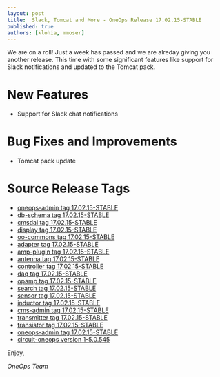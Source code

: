 ```yaml
---
layout: post
title:  Slack, Tomcat and More - OneOps Release 17.02.15-STABLE
published: true
authors: [klohia, mmoser]
---
```


We are on a roll! Just a week has passed and we are alreday giving you another release. This time with some significant
features like support for Slack notifications and updated to the Tomcat pack.


<!--more-->

# New Features

* Support for Slack chat notifications



# Bug Fixes and Improvements

* Tomcat pack update


# Source Release Tags

- [oneops-admin tag 17.02.15-STABLE](https://github.com/oneops/oneops-admin/tree/17.02.15-STABLE)
- [db-schema tag 17.02.15-STABLE](https://github.com/oneops/db-schema/tree/17.02.15-STABLE)
- [cmsdal tag 17.02.15-STABLE](https://github.com/oneops/cmsdal/tree/17.02.15-STABLE)
- [display tag 17.02.15-STABLE](https://github.com/oneops/display/tree/17.02.15-STABLE)
- [oo-commons tag 17.02.15-STABLE](https://github.com/oneops/oo-commons/tree/17.02.15-STABLE)
- [adapter tag 17.02.15-STABLE](https://github.com/oneops/adapter/tree/17.02.15-STABLE)
- [amp-plugin tag 17.02.15-STABLE](https://github.com/oneops/amq-plugin/tree/17.02.15-STABLE)
- [antenna tag 17.02.15-STABLE](https://github.com/oneops/antenna/tree/17.02.15-STABLE)
- [controller tag 17.02.15-STABLE](https://github.com/oneops/controller/tree/17.02.15-STABLE)
- [daq tag 17.02.15-STABLE](https://github.com/oneops/daq/tree/17.02.15-STABLE)
- [opamp tag 17.02.15-STABLE](https://github.com/oneops/opamp/tree/17.02.15-STABLE)
- [search tag 17.02.15-STABLE](https://github.com/oneops/search/tree/17.02.15-STABLE)
- [sensor tag 17.02.15-STABLE](https://github.com/oneops/sensor/tree/17.02.15-STABLE)
- [inductor tag 17.02.15-STABLE](https://github.com/oneops/inductor/tree/17.02.15-STABLE)
- [cms-admin tag 17.02.15-STABLE](https://github.com/oneops/cms-admin/tree/17.02.15-STABLE)
- [transmitter tag 17.02.15-STABLE](https://github.com/oneops/transmitter/tree/17.02.15-STABLE)
- [transistor tag 17.02.15-STABLE](https://github.com/oneops/transistor/tree/17.02.15-STABLE)
- [oneops-admin tag 17.02.15-STABLE](https://github.com/oneops/oneops-admin/tree/17.02.15-STABLE)
- [circuit-oneops version 1-5.0.545](https://github.com/oneops/circuit-oneops-1/releases/tag/circuit-oneops-1-5.0.545)

Enjoy,

_OneOps Team_
